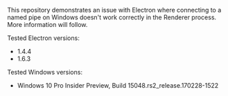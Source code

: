 This repository demonstrates an issue with Electron where connecting to a named pipe on Windows doesn't work correctly in the Renderer process.
More information will follow.

Tested Electron versions:
* 1.4.4
* 1.6.3

Tested Windows versions:
* Windows 10 Pro Insider Preview, Build 15048.rs2_release.170228-1522